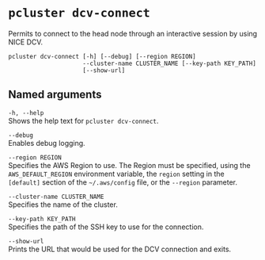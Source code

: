 # `pcluster dcv-connect`<a name="pcluster.dcv-connect-v3"></a>

Permits to connect to the head node through an interactive session by using NICE DCV\.

```
pcluster dcv-connect [-h] [--debug] [--region REGION]
                     --cluster-name CLUSTER_NAME [--key-path KEY_PATH]
                     [--show-url]
```

## Named arguments<a name="pcluster-v3.dcv-connect.namedargs"></a>

`-h, --help`  
Shows the help text for `pcluster dcv-connect`\.

`--debug`  
Enables debug logging\.

`--region REGION`  
Specifies the AWS Region to use\. The Region must be specified, using the `AWS_DEFAULT_REGION` environment variable, the `region` setting in the `[default]` section of the `~/.aws/config` file, or the `--region` parameter\.

`--cluster-name CLUSTER_NAME`  
Specifies the name of the cluster\.

`--key-path KEY_PATH`  
Specifies the path of the SSH key to use for the connection\.

`--show-url`  
Prints the URL that would be used for the DCV connection and exits\.